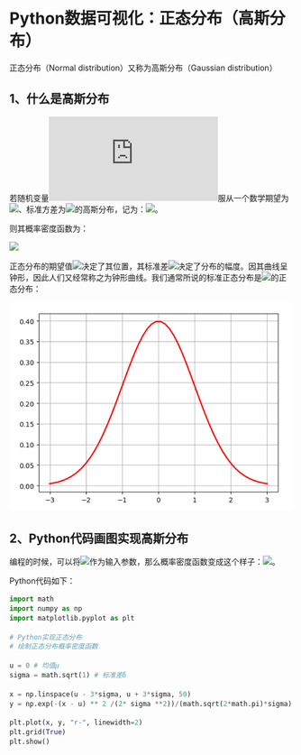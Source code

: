 # Python数据可视化：正态分布（高斯分布） #

正态分布（Normal distribution）又称为高斯分布（Gaussian distribution）

## 1、什么是高斯分布 ##

若随机变量![](http://latex.codecogs.com/gif.latex?X)服从一个数学期望为![](http://latex.codecogs.com/gif.latex?\mu)、标准方差为![](http://latex.codecogs.com/gif.latex?\sigma^{2})的高斯分布，记为：![](http://latex.codecogs.com/gif.latex?N\sim&space;N(\mu,\sigma^{2}))。

则其概率密度函数为：

![](http://latex.codecogs.com/gif.latex?f(x)=\frac{1}{\sqrt{2\pi}\sigma}&space;e&space;^{-\frac{(x-\mu)^{2}}{2\sigma^{2}}})

正态分布的期望值![](http://latex.codecogs.com/gif.latex?\mu)决定了其位置，其标准差![](http://latex.codecogs.com/gif.latex?\sigma)决定了分布的幅度。因其曲线呈钟形，因此人们又经常称之为钟形曲线。我们通常所说的标准正态分布是![](http://latex.codecogs.com/gif.latex?\mu=0,\sigma=1)的正态分布： 

![](images/matplotlib/20180218012038.png)

## 2、Python代码画图实现高斯分布 ##

编程的时候，可以将![](http://latex.codecogs.com/gif.latex?x,\mu,\sigma)作为输入参数，那么概率密度函数变成这个样子：![](http://latex.codecogs.com/gif.latex?f(x,\mu,\sigma)=\frac{1}{\sqrt{2\pi}\sigma}&space;e&space;^{-\frac{(x-\mu)^{2}}{2\sigma^{2}}})。

Python代码如下：

```python
import math
import numpy as np
import matplotlib.pyplot as plt

# Python实现正态分布
# 绘制正态分布概率密度函数

u = 0 # 均值μ
sigma = math.sqrt(1) # 标准差δ

x = np.linspace(u - 3*sigma, u + 3*sigma, 50)
y = np.exp(-(x - u) ** 2 /(2* sigma **2))/(math.sqrt(2*math.pi)*sigma)

plt.plot(x, y, "r-", linewidth=2)
plt.grid(True)
plt.show()
```




